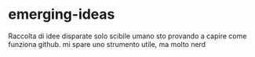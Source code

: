 # emerging-ideas
Raccolta di idee disparate solo scibile umano
sto provando a capire come funziona github.
mi spare uno strumento utile, ma molto nerd
